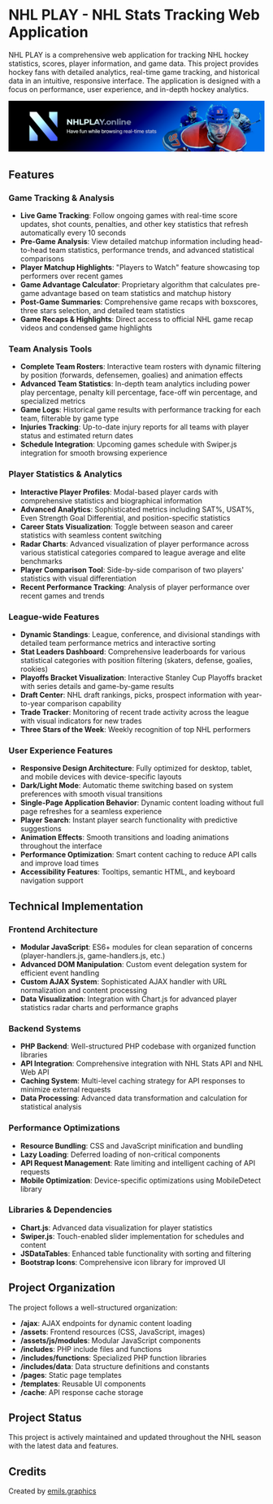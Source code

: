 # NHL PLAY - NHL Stats Tracking Web Application

NHL PLAY is a comprehensive web application for tracking NHL hockey statistics, scores, player information, and game data. This project provides hockey fans with detailed analytics, real-time game tracking, and historical data in an intuitive, responsive interface. The application is designed with a focus on performance, user experience, and in-depth hockey analytics.

![NHL PLAY](assets/img/promo-banner.jpg)

## Features

### Game Tracking & Analysis
- **Live Game Tracking**: Follow ongoing games with real-time score updates, shot counts, penalties, and other key statistics that refresh automatically every 10 seconds
- **Pre-Game Analysis**: View detailed matchup information including head-to-head team statistics, performance trends, and advanced statistical comparisons
- **Player Matchup Highlights**: "Players to Watch" feature showcasing top performers over recent games
- **Game Advantage Calculator**: Proprietary algorithm that calculates pre-game advantage based on team statistics and matchup history
- **Post-Game Summaries**: Comprehensive game recaps with boxscores, three stars selection, and detailed team statistics
- **Game Recaps & Highlights**: Direct access to official NHL game recap videos and condensed game highlights

### Team Analysis Tools
- **Complete Team Rosters**: Interactive team rosters with dynamic filtering by position (forwards, defensemen, goalies) and animation effects
- **Advanced Team Statistics**: In-depth team analytics including power play percentage, penalty kill percentage, face-off win percentage, and specialized metrics
- **Game Logs**: Historical game results with performance tracking for each team, filterable by game type
- **Injuries Tracking**: Up-to-date injury reports for all teams with player status and estimated return dates
- **Schedule Integration**: Upcoming games schedule with Swiper.js integration for smooth browsing experience

### Player Statistics & Analytics
- **Interactive Player Profiles**: Modal-based player cards with comprehensive statistics and biographical information
- **Advanced Analytics**: Sophisticated metrics including SAT%, USAT%, Even Strength Goal Differential, and position-specific statistics
- **Career Stats Visualization**: Toggle between season and career statistics with seamless content switching
- **Radar Charts**: Advanced visualization of player performance across various statistical categories compared to league average and elite benchmarks
- **Player Comparison Tool**: Side-by-side comparison of two players' statistics with visual differentiation
- **Recent Performance Tracking**: Analysis of player performance over recent games and trends

### League-wide Features
- **Dynamic Standings**: League, conference, and divisional standings with detailed team performance metrics and interactive sorting
- **Stat Leaders Dashboard**: Comprehensive leaderboards for various statistical categories with position filtering (skaters, defense, goalies, rookies)
- **Playoffs Bracket Visualization**: Interactive Stanley Cup Playoffs bracket with series details and game-by-game results
- **Draft Center**: NHL draft rankings, picks, prospect information with year-to-year comparison capability
- **Trade Tracker**: Monitoring of recent trade activity across the league with visual indicators for new trades
- **Three Stars of the Week**: Weekly recognition of top NHL performers

### User Experience Features
- **Responsive Design Architecture**: Fully optimized for desktop, tablet, and mobile devices with device-specific layouts
- **Dark/Light Mode**: Automatic theme switching based on system preferences with smooth visual transitions
- **Single-Page Application Behavior**: Dynamic content loading without full page refreshes for a seamless experience
- **Player Search**: Instant player search functionality with predictive suggestions
- **Animation Effects**: Smooth transitions and loading animations throughout the interface
- **Performance Optimization**: Smart content caching to reduce API calls and improve load times
- **Accessibility Features**: Tooltips, semantic HTML, and keyboard navigation support

## Technical Implementation

### Frontend Architecture
- **Modular JavaScript**: ES6+ modules for clean separation of concerns (player-handlers.js, game-handlers.js, etc.)
- **Advanced DOM Manipulation**: Custom event delegation system for efficient event handling
- **Custom AJAX System**: Sophisticated AJAX handler with URL normalization and content processing
- **Data Visualization**: Integration with Chart.js for advanced player statistics radar charts and performance graphs

### Backend Systems
- **PHP Backend**: Well-structured PHP codebase with organized function libraries
- **API Integration**: Comprehensive integration with NHL Stats API and NHL Web API
- **Caching System**: Multi-level caching strategy for API responses to minimize external requests
- **Data Processing**: Advanced data transformation and calculation for statistical analysis

### Performance Optimizations
- **Resource Bundling**: CSS and JavaScript minification and bundling
- **Lazy Loading**: Deferred loading of non-critical components
- **API Request Management**: Rate limiting and intelligent caching of API requests
- **Mobile Optimization**: Device-specific optimizations using MobileDetect library

### Libraries & Dependencies
- **Chart.js**: Advanced data visualization for player statistics
- **Swiper.js**: Touch-enabled slider implementation for schedules and content
- **JSDataTables**: Enhanced table functionality with sorting and filtering
- **Bootstrap Icons**: Comprehensive icon library for improved UI

## Project Organization

The project follows a well-structured organization:

- **/ajax**: AJAX endpoints for dynamic content loading
- **/assets**: Frontend resources (CSS, JavaScript, images)
- **/assets/js/modules**: Modular JavaScript components
- **/includes**: PHP include files and functions
- **/includes/functions**: Specialized PHP function libraries
- **/includes/data**: Data structure definitions and constants
- **/pages**: Static page templates
- **/templates**: Reusable UI components
- **/cache**: API response cache storage

## Project Status

This project is actively maintained and updated throughout the NHL season with the latest data and features.

## Credits

Created by [emils.graphics](https://emils.graphics)
